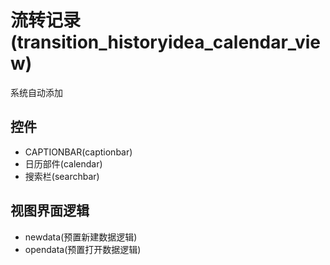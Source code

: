 # 流转记录(transition_historyidea_calendar_view)  <!-- {docsify-ignore-all} -->

系统自动添加




## 控件
  * CAPTIONBAR(captionbar)
  * 日历部件(calendar)
  * 搜索栏(searchbar)

## 视图界面逻辑
  * newdata(预置新建数据逻辑)
  * opendata(预置打开数据逻辑)


<script>
 const { createApp } = Vue
  createApp({
    data() {
      return {
        message: '!'
      }
    }
  }).use(ElementPlus).mount('#app')
</script>